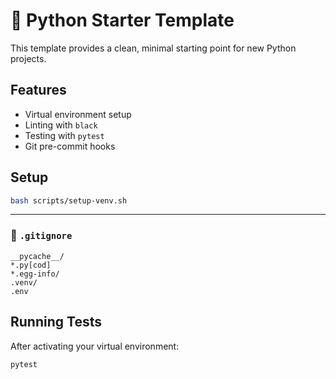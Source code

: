 # 🐍 Python Starter Template

This template provides a clean, minimal starting point for new Python projects.

## Features

- Virtual environment setup
- Linting with `black`
- Testing with `pytest`
- Git pre-commit hooks

## Setup

```bash
bash scripts/setup-venv.sh
```
---

### 📄 `.gitignore`

```gitignore
__pycache__/
*.py[cod]
*.egg-info/
.venv/
.env
```

## Running Tests

After activating your virtual environment:

```bash
pytest
```
